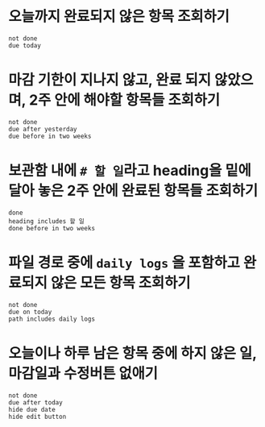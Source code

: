 # 오늘까지 완료되지 않은 항목 조회하기
```tasks 
not done 
due today 
```

#  마감 기한이 지나지 않고, 완료 되지 않았으며, 2주 안에 해야할 항목들 조회하기
```tasks 
not done 
due after yesterday 
due before in two weeks 
```

# 보관함 내에 `# 할 일`라고 heading을 밑에 달아 놓은 2주 안에 완료된 항목들 조회하기
```tasks 
done 
heading includes 할 일
done before in two weeks 
```

# 파일 경로 중에 `daily logs` 을 포함하고 완료되지 않은 모든 항목 조회하기
```tasks
not done
due on today
path includes daily logs
```

# 오늘이나 하루 남은 항목 중에 하지 않은 일, 마감일과 수정버튼 없애기
```tasks
not done
due after today
hide due date
hide edit button
```
